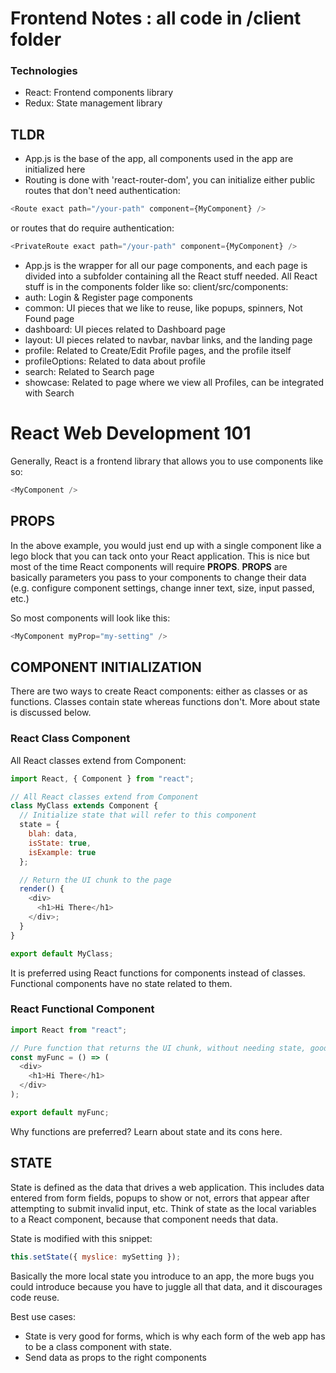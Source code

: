 # Frontend Notes : all code in /client folder

### Technologies

- React: Frontend components library
- Redux: State management library

## TLDR

- App.js is the base of the app, all components used in the app are initialized here
- Routing is done with 'react-router-dom', you can initialize either public routes that don't need authentication:

```javascript
<Route exact path="/your-path" component={MyComponent} />
```

or routes that do require authentication:

```javascript
<PrivateRoute exact path="/your-path" component={MyComponent} />
```

- App.js is the wrapper for all our page components, and each page is divided into a subfolder containing all the React stuff needed. All React stuff is in the components folder like so:
  client/src/components:
- auth: Login & Register page components
- common: UI pieces that we like to reuse, like popups, spinners, Not Found page
- dashboard: UI pieces related to Dashboard page
- layout: UI pieces related to navbar, navbar links, and the landing page
- profile: Related to Create/Edit Profile pages, and the profile itself
- profileOptions: Related to data about profile
- search: Related to Search page
- showcase: Related to page where we view all Profiles, can be integrated with Search

# React Web Development 101

Generally, React is a frontend library that allows you to use components like so:

```javascript
<MyComponent />
```

## PROPS

In the above example, you would just end up with a single component like a lego block that you can tack onto your React application. This is nice but most of the time React components will require **PROPS**. **PROPS** are basically parameters you pass to your components to change their data (e.g. configure component settings, change inner text, size, input passed, etc.)

So most components will look like this:

```javascript
<MyComponent myProp="my-setting" />
```

## COMPONENT INITIALIZATION

There are two ways to create React components: either as classes or as functions. Classes contain state whereas functions don't. More about state is discussed below.

### React Class Component

All React classes extend from Component:

```javascript
import React, { Component } from "react";

// All React classes extend from Component
class MyClass extends Component {
  // Initialize state that will refer to this component
  state = {
    blah: data,
    isState: true,
    isExample: true
  };

  // Return the UI chunk to the page
  render() {
    <div>
      <h1>Hi There</h1>
    </div>;
  }
}

export default MyClass;
```

It is preferred using React functions for components instead of classes. Functional components have no state related to them.

### React Functional Component

```javascript
import React from "react";

// Pure function that returns the UI chunk, without needing state, good for static data
const myFunc = () => (
  <div>
    <h1>Hi There</h1>
  </div>
);

export default myFunc;
```

Why functions are preferred? Learn about state and its cons here.

## STATE

State is defined as the data that drives a web application. This includes data entered from form fields, popups to show or not, errors that appear after attempting to submit invalid input, etc. Think of state as the local variables to a React component, because that component needs that data.

State is modified with this snippet:

```javascript
this.setState({ myslice: mySetting });
```

Basically the more local state you introduce to an app, the more bugs you could introduce because you have to juggle all that data, and it discourages code reuse.

Best use cases:

- State is very good for forms, which is why each form of the web app has to be a class component with state.
- Send data as props to the right components
